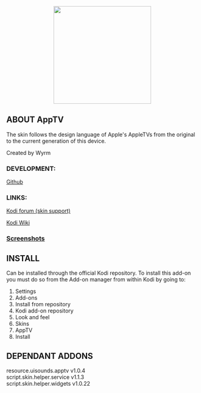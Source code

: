 <p align="center">
<img src="http://mirrors.kodi.tv/addons/krypton/skin.apptv/resources/icon.png" width="256" align="middle">
</p>

## ABOUT AppTV
The skin follows the design language of Apple's AppleTVs from the original to the current generation of this device.
  
Created by Wyrm


### DEVELOPMENT:
[Github](https://github.com/wyrm65/skin.apptv)

### LINKS:
[Kodi forum (skin support)](http://forum.Kodi.org/forumdisplay.php?fid=76)

[Kodi Wiki](https://kodi.wiki/view/Add-on:AppTV)

### [Screenshots](https://kodi.wiki/view/Add-on:AppTV#Screenshots)

## INSTALL   
Can be installed through the official Kodi repository.
To install this add-on you must do so from the Add-on manager from within Kodi by going to:   

1. Settings   
2. Add-ons   
3. Install from repository   
4. Kodi add-on repository   
5. Look and feel   
6. Skins   
7. AppTV   
8. Install   

## DEPENDANT ADDONS   

resource.uisounds.apptv v1.0.4  
script.skin.helper.service v1.1.3  
script.skin.helper.widgets v1.0.22  


